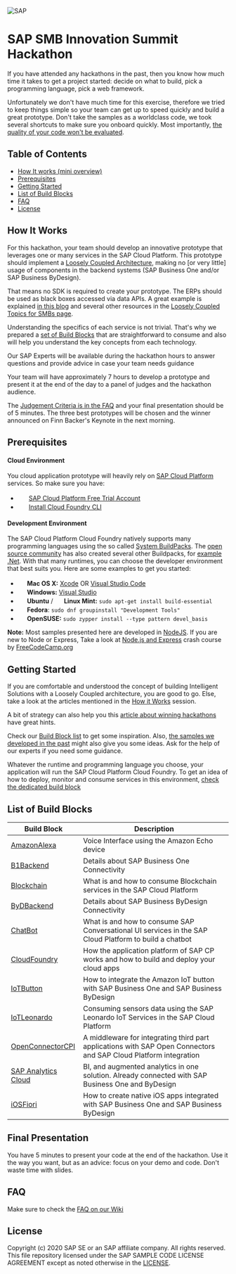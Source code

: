 ![SAP](https://i.imgur.com/MGVbjQZ.png)

SAP SMB Innovation Summit Hackathon
=======================
If you have attended any hackathons in the past, then you know how much time it takes to
get a project started: decide on what to build, pick a programming language, pick a web framework. 

Unfortunately we don't have much time for this exercise, therefore we tried to keep things simple so your team can get up to speed quickly and build a great prototype. Don't take the samples as a worldclass code, we took several shortcuts to make sure you onboard quickly. Most importantly, [the quality of your code won't be evaluated](https://github.com/B1SA/hackathon/wiki/FAQ#what-are-the-judgement-criteria). 

Table of Contents
-----------------
- [How It works (mini overview)](#how-it-works)
- [Prerequisites](#prerequisites)
- [Getting Started](#getting-started)
- [List of Build Blocks](#list-of-build-blocks)
- [FAQ](#faq)
- [License](#license)

 
How It Works
--------------------------

For this hackathon, your team should develop an innovative prototype that leverages one or many services in the SAP Cloud Platform. This prototype should implement a [Loosely Coupled Architecture](https://blogs.sap.com/2018/04/27/digital-transformation-for-smbs-a-blog-series/), making no [or very little] usage of components in the backend systems (SAP Business One and/or SAP Business ByDesign).

That means no SDK is required to create your prototype. The ERPs should be used as black boxes accessed via data APIs. A great example  is explained [in this blog](https://blogs.sap.com/2018/05/24/digital-transformation-for-smbs-the-intelligent-enterprise/) and several other resources in the [Loosely Coupled Topics for SMBs page](https://blogs.sap.com/2018/06/05/loosely-coupled-solutions-for-smbs-topics).

Understanding the specifics of each service is not trivial. That's why we prepared a [set of Build Blocks](#list-of-build-blocks) that are straightforward to consume and also will help you understand the key concepts from each technology.

Our SAP Experts will be available during the hackathon hours to answer questions and provide advice in case your team needs guidance

Your team will have approximately 7 hours to develop a prototype and present it at the end of the day to a panel of judges and the hackathon audience.

The [Judgement Criteria is in the FAQ](https://github.com/B1SA/hackathon/wiki/FAQ#what-are-the-judgement-criteria) and your final presentation should be of 5 minutes. The three best prototypes will be chosen and the winner announced on Finn Backer's Keynote in the next morning.


Prerequisites
-------------
#### Cloud Environment

You cloud application prototype will heavily rely on [SAP Cloud Platform](http://cloudplatform.sap.com/) services. So make sure you have:

 - <img src="https://cdn.iconscout.com/icon/free/png-256/sap-5-569505.png" height="17">&nbsp; [SAP Cloud Platform Free Trial Account](https://developers.sap.com/tutorials/hcp-create-trial-account.html)
 -  <img src="https://cdn.iconscout.com/icon/free/png-256/sap-5-569505.png" height="17">&nbsp; [Install Cloud Foundry CLI](https://developers.sap.com/tutorials/cp-cf-download-cli.html)
 #### Development Environment
The SAP Cloud Platform Cloud Foundry natively supports many programming languages using the so called [System BuildPacks](https://docs.cloudfoundry.org/buildpacks/#system-buildpacks). The [open source community](https://github.com/cloudfoundry-community/cf-docs-contrib/wiki/Buildpacks#community-created) has also created several other Buildpacks, for [example .Net](https://github.com/cloudfoundry/dotnet-core-buildpack). 
With that many runtimes, you can choose the developer environment that best suits you. Here are some examples to get you started:
 

-  <img src="http://deluge-torrent.org/images/apple-logo.gif" height="17">&nbsp;**Mac OS X:** [Xcode](https://itunes.apple.com/us/app/xcode/id497799835?mt=12) OR [Visual Studio Code](https://code.visualstudio.com)
 - <img src="http://dc942d419843af05523b-ff74ae13537a01be6cfec5927837dcfe.r14.cf1.rackcdn.com/wp-content/uploads/windows-8-50x50.jpg" height="17">&nbsp;**Windows:** [Visual Studio](https://www.visualstudio.com/products/visual-studio-community-vs)
 - <img src="https://lh5.googleusercontent.com/-2YS1ceHWyys/AAAAAAAAAAI/AAAAAAAAAAc/0LCb_tsTvmU/s46-c-k/photo.jpg" height="17">&nbsp;**Ubuntu** / <img src="https://upload.wikimedia.org/wikipedia/commons/3/3f/Logo_Linux_Mint.png" height="17">&nbsp;**Linux Mint:** `sudo apt-get install build-essential`
 - <img src="http://i1-news.softpedia-static.com/images/extra/LINUX/small/slw218news1.png" height="17">&nbsp;**Fedora**: `sudo dnf groupinstall "Development Tools"`
 - <img src="https://en.opensuse.org/images/b/be/Logo-geeko_head.png" height="17">&nbsp;**OpenSUSE:** `sudo zypper install --type pattern devel_basis`

**Note:** Most samples presented here are developed in [NodeJS](https://nodejs.org/en/). If you are new to Node or Express, Take a look at [Node.js and Express](https://www.youtube.com/watch?v=G8uL0lFFoN0) crash course by [FreeCodeCamp.org](https://www.freecodecamp.org/learn)

Getting Started
---------------
If you are comfortable and understood the concept of building Intelligent Solutions with a Loosely Coupled architecture, you are good to go. Else, take a look at the articles mentioned in the [How it Works](#how-it-works) session.  

A bit of strategy can also help you this [article about winning hackathons](https://medium.freecodecamp.org/a-simple-checklist-to-help-you-win-or-have-fun-at-hackathons-98030be1a6c8) have great hints.

Check our [Build Block list](#list-of-build-blocks) to get some inspiration. Also, [the samples we developed in the past](https://blogs.sap.com/2018/06/05/loosely-coupled-solutions-for-smbs-topics/#Samples) might also give you some ideas. Ask for the help of our experts if you need some guidance.

Whatever the runtime and programming language you choose, your application will run the SAP Cloud Platform Cloud Foundry. To get an idea of how to deploy, monitor and consume services in this environment, [check the dedicated build block](CloudFoundry)



List of Build Blocks
----------------

| Build Block                     | Description                                                                    |
| ------------------------------- | -------------------------------------------------------------------------------|
| [AmazonAlexa](AmazonAlexa)      | Voice Interface using the Amazon Echo device                                   |  
| [B1Backend](B1Backend)          | Details about SAP Business One Connectivity                                    |
| [Blockchain](Blockchain)        | What is and how to consume Blockchain services in the SAP Cloud Platform       |
| [ByDBackend](ByDBackend)        | Details about SAP Business ByDesign Connectivity                               |
| [ChatBot](ChatBot)              | What is and how to consume SAP Conversational UI services in the SAP Cloud Platform to build a chatbot |                 |
| [CloudFoundry](CloudFoundry)              | How the application platform of SAP CP works and how to build and deploy your cloud apps |
| [IoTButton](IoTButton)        | How to integrate the Amazon IoT button with SAP Business One and SAP Business ByDesign |
| [IoTLeonardo](IoTLeonardo)        | Consuming sensors data using the SAP Leonardo IoT Services in the SAP Cloud Platform |
| [OpenConnectorCPI](OpenConnectorCPI)        | A middleware for integrating third part applications with SAP Open Connectors and SAP Cloud Platform integration |
| [SAP Analytics Cloud](AnalyticsCloud)        | BI, and augmented analytics in one solution. Already connected with  SAP Business One and ByDesign |
| [iOSFiori](iOSFiori)        | How to create native iOS apps integrated with SAP Business One and SAP Business ByDesign |


Final Presentation
----------------
You have 5 minutes to present your code at the end of the hackathon. Use it the way you want, but as an advice: focus on your demo and code. Don't waste time with slides.

FAQ
---

Make sure to check the [FAQ on our Wiki](https://github.com/B1SA/hackathon/wiki/FAQ)

License
-------

Copyright (c) 2020 SAP SE or an SAP affiliate company. All rights reserved.
This file repository licensed under the SAP SAMPLE CODE LICENSE AGREEMENT except as noted otherwise in the [LICENSE](LICENSE).


